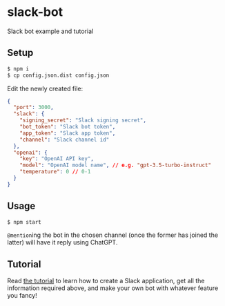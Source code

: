 # slack-bot

Slack bot example and tutorial

## Setup

```sh
$ npm i
$ cp config.json.dist config.json
```

Edit the newly created file:

```json
{
  "port": 3000,
  "slack": {
    "signing_secret": "Slack signing secret",
    "bot_token": "Slack bot token",
    "app_token": "Slack app token",
    "channel": "Slack channel id"
  },
  "openai": {
    "key": "OpenAI API key",
    "model": "OpenAI model name", // e.g. "gpt-3.5-turbo-instruct"
    "temperature": 0 // 0-1
  }
}
```

## Usage

```sh
$ npm start
```

`@mention`ing the bot in the chosen channel (once the former has joined the latter) will have it reply using ChatGPT.

## Tutorial

Read [the tutorial](tutorial.md) to learn how to create a Slack application, get all the information required above, and make your own bot with whatever feature you fancy!
